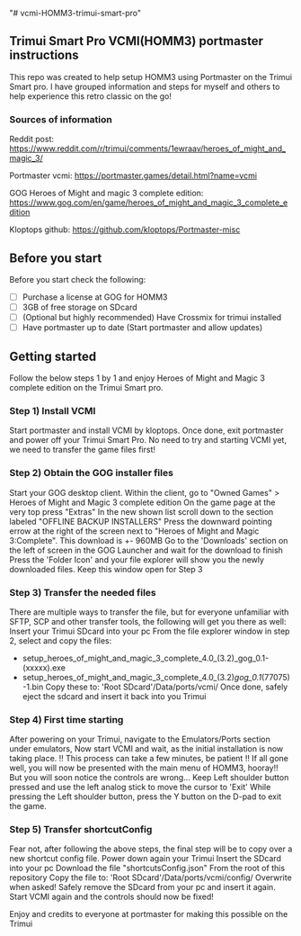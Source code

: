 "# vcmi-HOMM3-trimui-smart-pro" 

## Trimui Smart Pro VCMI(HOMM3) portmaster instructions

This repo was created to help setup HOMM3 using Portmaster on the Trimui Smart pro.
I have grouped information and steps for myself and others to help experience this retro classic on the go!


### Sources of information

Reddit post:
https://www.reddit.com/r/trimui/comments/1ewraav/heroes_of_might_and_magic_3/

Portmaster vcmi:
https://portmaster.games/detail.html?name=vcmi

GOG Heroes of Might and magic 3 complete edition:
https://www.gog.com/en/game/heroes_of_might_and_magic_3_complete_edition

Kloptops github:
https://github.com/kloptops/Portmaster-misc

## Before you start

Before you start check the following:
- [ ] Purchase a license at GOG for HOMM3
- [ ] 3GB of free storage on SDcard
- [ ] (Optional but highly recommended) Have Crossmix for trimui installed
- [ ] Have portmaster up to date (Start portmaster and allow updates)

<!-- GETTING STARTED -->
## Getting started

Follow the below steps 1 by 1 and enjoy Heroes of Might and Magic 3 complete edition on the Trimui Smart pro.

### Step 1) Install VCMI
Start portmaster and install VCMI by kloptops. Once done, exit portmaster and power off your Trimui Smart Pro.
No need to try and starting VCMI yet, we need to transfer the game files first! 

### Step 2) Obtain the GOG installer files
Start your GOG desktop client. 
Within the client, go to "Owned Games" > Heroes of Might and Magic 3 complete edition
On the game page at the very top press "Extras"
In the new shown list scroll down to the section labeled "OFFLINE BACKUP INSTALLERS"
Press the downward pointing errow at the right of the screen next to "Heroes of Might and Magic 3:Complete". This download is +- 960MB
Go to the 'Downloads' section on the left of screen in the GOG Launcher and wait for the download to finish
Press the 'Folder Icon' and your file explorer will show you the newly downloaded files. Keep this window open for Step 3

### Step 3) Transfer the needed files
There are multiple ways to transfer the file, but for everyone unfamiliar with SFTP, SCP and other transfer tools, the following will get you there as well:
Insert your Trimui SDcard into your pc
From the file explorer window in step 2, select and copy the files:
- setup_heroes_of_might_and_magic_3_complete_4.0_(3.2)_gog_0.1-(xxxxx).exe
- setup_heroes_of_might_and_magic_3_complete_4.0_(3.2)_gog_0.1_(77075)-1.bin
Copy these to:
'Root SDcard'/Data/ports/vcmi/
Once done, safely eject the sdcard and insert it back into you Trimui

### Step 4) First time starting
After powering on your Trimui, navigate to the Emulators/Ports section under emulators,
Now start VCMI and wait, as the initial installation is now taking place.
!! This process can take a few minutes, be patient !!
If all gone well, you will now be presented with the main menu of HOMM3, hooray!!
But you will soon notice the controls are wrong...
Keep Left shoulder button pressed and use the left analog stick to move the cursor to 'Exit'
While pressing the Left shoulder button, press the Y button on the D-pad to exit the game.

### Step 5) Transfer shortcutConfig
Fear not, after following the above steps, the final step will be to copy over a new shortcut config file.
Power down again your Trimui
Insert the SDcard into your pc
Download the file "shortcutsConfig.json" From the root of this repository
Copy the file to:
'Root SDcard'/Data/ports/vcmi/config/
Overwrite when asked!
Safely remove the SDcard from your pc and insert it again.
Start VCMI again and the controls should now be fixed!

Enjoy and credits to everyone at portmaster for making this possible on the Trimui
